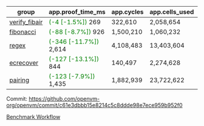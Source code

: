 | group | app.proof_time_ms | app.cycles | app.cells_used | leaf.proof_time_ms | leaf.cycles | leaf.cells_used |
| -- | -- | -- | -- | -- | -- | -- |
| [verify_fibair](https://github.com/openvm-org/openvm/blob/benchmark-results/benchmarks-pr/2127/verify_fibair-c61e3dbbb15e8214c5c8ddde98e7ece959b952f0.md) |<span style='color: green'>(-4 [-1.5%])</span> 269 |  322,610 |  2,058,654 |- | - | - |
| [fibonacci](https://github.com/openvm-org/openvm/blob/benchmark-results/benchmarks-pr/2127/fibonacci-c61e3dbbb15e8214c5c8ddde98e7ece959b952f0.md) |<span style='color: green'>(-88 [-8.7%])</span> 926 |  1,500,210 |  1,060,232 |- | - | - |
| [regex](https://github.com/openvm-org/openvm/blob/benchmark-results/benchmarks-pr/2127/regex-c61e3dbbb15e8214c5c8ddde98e7ece959b952f0.md) |<span style='color: green'>(-346 [-11.7%])</span> 2,614 |  4,108,483 |  13,403,604 |- | - | - |
| [ecrecover](https://github.com/openvm-org/openvm/blob/benchmark-results/benchmarks-pr/2127/ecrecover-c61e3dbbb15e8214c5c8ddde98e7ece959b952f0.md) |<span style='color: green'>(-127 [-13.1%])</span> 844 |  140,497 |  2,274,628 |- | - | - |
| [pairing](https://github.com/openvm-org/openvm/blob/benchmark-results/benchmarks-pr/2127/pairing-c61e3dbbb15e8214c5c8ddde98e7ece959b952f0.md) |<span style='color: green'>(-123 [-7.9%])</span> 1,435 |  1,882,939 |  23,722,622 |- | - | - |


Commit: https://github.com/openvm-org/openvm/commit/c61e3dbbb15e8214c5c8ddde98e7ece959b952f0

[Benchmark Workflow](https://github.com/openvm-org/openvm/actions/runs/17640845779)
